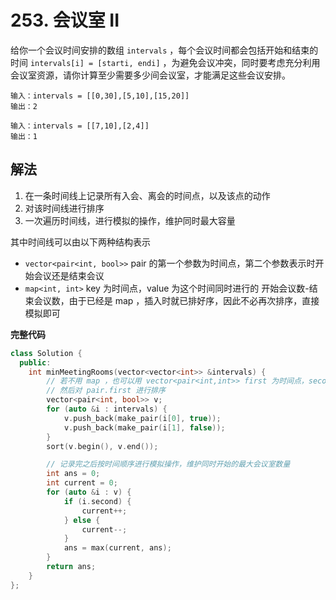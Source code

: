 # 253. 会议室 II

给你一个会议时间安排的数组 `intervals` ，每个会议时间都会包括开始和结束的时间 `intervals[i] = [starti, endi]` ，为避免会议冲突，同时要考虑充分利用会议室资源，请你计算至少需要多少间会议室，才能满足这些会议安排。

```
输入：intervals = [[0,30],[5,10],[15,20]]
输出：2

输入：intervals = [[7,10],[2,4]]
输出：1
```

## 解法

1. 在一条时间线上记录所有入会、离会的时间点，以及该点的动作
2. 对该时间线进行排序
3. 一次遍历时间线，进行模拟的操作，维护同时最大容量

其中时间线可以由以下两种结构表示

-   `vector<pair<int, bool>>` pair 的第一个参数为时间点，第二个参数表示时开始会议还是结束会议
-   `map<int, int>` key 为时间点，value 为这个时间同时进行的 开始会议数-结束会议数，由于已经是 map ，插入时就已排好序，因此不必再次排序，直接模拟即可

**完整代码**

```c++
class Solution {
  public:
    int minMeetingRooms(vector<vector<int>> &intervals) {
        // 若不用 map ，也可以用 vector<pair<int,int>> first 为时间点，second 时 1/-1
        // 然后对 pair.first 进行排序
        vector<pair<int, bool>> v;
        for (auto &i : intervals) {
            v.push_back(make_pair(i[0], true));
            v.push_back(make_pair(i[1], false));
        }
        sort(v.begin(), v.end());

        // 记录完之后按时间顺序进行模拟操作，维护同时开始的最大会议室数量
        int ans = 0;
        int current = 0;
        for (auto &i : v) {
            if (i.second) {
                current++;
            } else {
                current--;
            }
            ans = max(current, ans);
        }
        return ans;
    }
};

```
